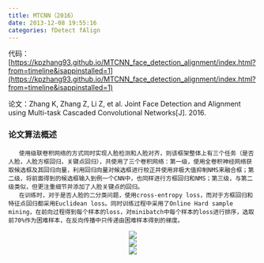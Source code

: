 ```yaml
---
title: MTCNN（2016）
date: 2013-12-08 19:55:16
categories: fDetect fAlign
---
```


<script type="text/javascript" src="http://cdn.mathjax.org/mathjax/latest/MathJax.js?config=default"></script>

代码：[https://kpzhang93.github.io/MTCNN_face_detection_alignment/index.html?from=timeline&isappinstalled=1](https://kpzhang93.github.io/MTCNN_face_detection_alignment/index.html?from=timeline&isappinstalled=1)

论文：Zhang K, Zhang Z, Li Z, et al. Joint Face Detection and Alignment using Multi-task Cascaded Convolutional Networks[J]. 2016.

### 论文算法概述

       使用级联卷积网络的方式同时实现人脸检测和人脸对齐，则该框架整体上有三个任务（是否人脸，人脸方框回归，关键点回归），共使用了三个卷积网络：第一级，使用全卷积神经网络获取候选框及其回归向量，利用回归向量对候选框进行校正并使用非极大值抑制NMS来融合框；第二级，将前面得到的候选框输入到例一个CNN中，也同样进行方框回归和NMS；第三级，与第二级类似，但更注重细节并添加了人脸关键点的回归。
       在训练时，对于是否人脸的二分类问题，使用cross-entropy loss，而对于方框回归和特征点回归都采用Euclidean loss。同时训练过程中采用了Online Hard sample mining，在前向过程得到每个样本的loss，对minibatch中每个样本的loss进行排序，选取前70%作为困难样本，在反向传播中只传递由困难样本得到的梯度。

<center><img src="{{ site.baseurl }}/images/pdDetect/mtcnn1.png"></center>

<center><img src="{{ site.baseurl }}/images/pdDetect/mtcnn2.png"></center>

<center><img src="{{ site.baseurl }}/images/pdDetect/mtcnn3.png"></center>


